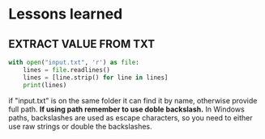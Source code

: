 # Lessons learned


## EXTRACT VALUE FROM TXT
```Python
with open("input.txt", 'r') as file:
    lines = file.readlines()
    lines = [line.strip() for line in lines]
    print(lines)
```
if "input.txt" is on the same folder it can find it by name, otherwise provide full path.
**If using path remember to use doble backslash.**
 In Windows paths, backslashes are used as escape characters, so you need to either use raw strings or double the backslashes. 

